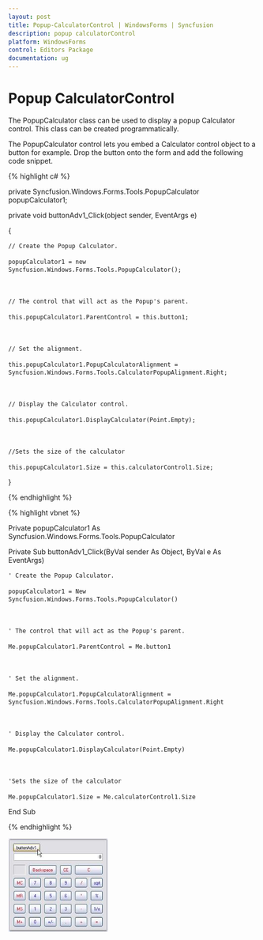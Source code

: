 ```yaml
---
layout: post
title: Popup-CalculatorControl | WindowsForms | Syncfusion
description: popup calculatorControl
platform: WindowsForms
control: Editors Package
documentation: ug
---
```


# Popup CalculatorControl

The PopupCalculator class can be used to display a popup Calculator control. This class can be created programmatically. 

The PopupCalculator control lets you embed a Calculator control object to a button for example. Drop the button onto the form and add the following code snippet.

{% highlight c# %}



private Syncfusion.Windows.Forms.Tools.PopupCalculator popupCalculator1;



private void buttonAdv1_Click(object sender, EventArgs e)

{

    // Create the Popup Calculator.

    popupCalculator1 = new Syncfusion.Windows.Forms.Tools.PopupCalculator();



    // The control that will act as the Popup's parent.

    this.popupCalculator1.ParentControl = this.button1;



    // Set the alignment.

    this.popupCalculator1.PopupCalculatorAlignment = Syncfusion.Windows.Forms.Tools.CalculatorPopupAlignment.Right;



    // Display the Calculator control.

    this.popupCalculator1.DisplayCalculator(Point.Empty);



    //Sets the size of the calculator

    this.popupCalculator1.Size = this.calculatorControl1.Size;

}

{% endhighlight %}

{% highlight vbnet %}



Private popupCalculator1 As Syncfusion.Windows.Forms.Tools.PopupCalculator



Private Sub buttonAdv1_Click(ByVal sender As Object, ByVal e As EventArgs)

    ' Create the Popup Calculator. 

    popupCalculator1 = New Syncfusion.Windows.Forms.Tools.PopupCalculator()



    ' The control that will act as the Popup's parent. 

    Me.popupCalculator1.ParentControl = Me.button1



    ' Set the alignment. 

    Me.popupCalculator1.PopupCalculatorAlignment = Syncfusion.Windows.Forms.Tools.CalculatorPopupAlignment.Right



    ' Display the Calculator control. 

    Me.popupCalculator1.DisplayCalculator(Point.Empty)



    'Sets the size of the calculator 

    Me.popupCalculator1.Size = Me.calculatorControl1.Size

End Sub

{% endhighlight %}

![Windows Forms Pop up Calculator control](Overview_images/Overview_img126.jpeg)